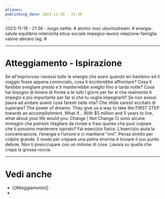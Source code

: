 ```yaml
---
aliases: 
publishing_date: 2023-11-19 - 21:36
---
```

2023-11-19 - 21:36 - *luogo*
zettle: # atomic moc
ubuntudream: # energia-salute equilibrio-interiorità etica-sociale impegno-lavoro relazione-famiglia valore-denaro 
tag: #

---
# Atteggiamento - Ispirazione
Se all’improvviso riavessi tutte le energie che avevi quando eri bambino ed il viaggio fosse appena cominciato, cosa ti ecciterebbe affrontare? 
Cosa ti farebbe svegliare presto e ti manterrebbe sveglio fino a tarda notte?
Cosa hai bisogno di tenere di fronte a te tutti I giorni per far si che realmente ti impegni e più importante per far si che tu voglia impegnarti?
Se non avessi paura ad andare avanti cosa faresti nella vita? Che sfide saresti eccitato di superare?
The power of dreams. They give us a way to take the FIRST STEP towards an accomplishment.
What if… With $5 million and 5 years to live, what about your life would you:    Change   |   Not Change
Ci sono alcune immagini che potresti ritagliare da riviste e frasi quotes che puoi copiare che ti possono mantenere ispirato?
Fai esercizio fisico. L’esercizio aiuta la concentrazione, l’energia e l’umore e ci mantiene “vivi”.
Pensa stretto per colpire grande. Il modo per crepare una pietra enorme è trovare il suo punto debole. Non ti preoccupare con un milione di cose. Lavora su quella che crepa la grossa roccia.



---
# Vedi anche
- [[Atteggiamento]]
- 